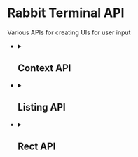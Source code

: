 <h1>Rabbit Terminal API</h1>
Various APIs for creating UIs for user input
<ul>
    <li>
        <details>
            <summary><h2>Context API</h2></summary>
            Creates and manages various windows and their associated buffers
            <pre lang="lua">local CTX = require("rabbit.term.ctx")</pre>
            <ul>
                <li>
                    <details>
                        <summary>
                            <code>CTX.<b>append</b>(<i>bufnr</i>, <i>winnr</i>, <i>parent</i>)</code><br>
                            Appends a buffer and window to the context. Also binds the <code>WinClosed</code> and <code>BufDelete</code> events.
                        </summary>
                        <ul>
                            <li>
                                <b>Parameters</b><br>
                                <table>
                                    <tr>
                                        <th>param</th>
                                        <th>type</th>
                                        <th>details</th>
                                    </tr>
                                    <tr>
                                        <td>bufnr</td>
                                        <td>integer</td>
                                        <td>Buffer ID</td>
                                    </tr>
                                    <tr>
                                        <td>winnr</td>
                                        <td>integer</td>
                                        <td>Window ID</td>
                                    </tr>
                                    <tr>
                                        <td>parent</td>
                                        <td><a href="../docs/ui.lua#L13">Rabbit.UI.Workspace</a></td>
                                        <td>Parent workspace; When the parent is deleted, this workspace will be deleted too</td>
                                    </tr>
                                </table>
                            </li>
                            <li>
                                <b>Returns</b>
                                <table>
                                    <tr>
                                        <td><a href="../docs/ui.lua#L13">Rabbit.UI.Workspace</a></td>
                                        <td>The newly created workspace</td>
                                    </tr>
                                </table>
                            </li>
                        </ul>
                        <br><br>
                    </details>
                </li>
                <li>
                    <details>
                        <summary>
                            <code>CTX.<b>workspace</b>(<i>bufnr</i>, <i>winnr</i>)</code><br>
                            Creates a workspace but does not append it to the context.
                        </summary>
                        <ul>
                            <li>
                                <b>Parameters</b><br>
                                <table>
                                    <tr>
                                        <th>param</th>
                                        <th>type</th>
                                        <th>details</th>
                                    </tr>
                                    <tr>
                                        <td>bufnr</td>
                                        <td>integer</td>
                                        <td>Buffer ID</td>
                                    </tr>
                                    <tr>
                                        <td>winnr</td>
                                        <td>integer</td>
                                        <td>Window ID</td>
                                    </tr>
                                </table>
                            </li>
                            <li>
                                <b>Returns</b>
                                <table>
                                    <tr>
                                        <td><a href="../docs/ui.lua#L13">Rabbit.UI.Workspace</a></td>
                                        <td>The newly created workspace</td>
                                    </tr>
                                </table>
                            </li>
                        </ul>
                        <br><br>
                    </details>
                </li>
                <li>
                    <details>
                        <summary>
                            <code>CTX.<b>clear</b>()</code><br>
                            Clears the context; closes all windows and buffers
                        </summary>
                        <ul>
                            <li><i>Takes no parameters</i></li>
                            <li><i>Doesn't return anything</i></li>
                        </ul>
                        <br><br>
                    </details>
                </li>
                <li>
                    <details>
                        <summary>
                            <code>CTX.<b>close</b>(<i>bufnr</i>, <i>winnr</i>)</code><br>
                            Closes a window and buffer
                        </summary>
                        <ul>
                            <li>
                                <b>Parameters</b>
                                <table>
                                    <tr>
                                        <th>param</th>
                                        <th>type</th>
                                        <th>details</th>
                                    </tr>
                                    <tr>
                                        <td>bufnr</td>
                                        <td>integer</td>
                                        <td>Buffer ID</td>
                                    </tr>
                                    <tr>
                                        <td>winnr</td>
                                        <td>integer</td>
                                        <td>Window ID</td>
                                    </tr>
                                </table>
                            </li>
                            <li><i>Doesn't return anything</i></li>
                        </ul>
                        <br><br>
                    </details>
                </li>
                <li>
                    <details>
                        <summary>
                            <code>CTX.<b>link</b>(<i>parent</i>, <i>child</i>)</code><br>
                            Links a child workspace to a parent workspace so when the parent is closed, the child is closed, too.
                        </summary>
                        <ul>
                            <li>
                                <b>Parameters</b>
                                <table>
                                    <tr>
                                        <th>param</th>
                                        <th>type</th>
                                        <th>details</th>
                                    </tr>
                                    <tr>
                                        <td>parent</td>
                                        <td><a href="../docs/ui.lua#L13">Rabbit.UI.Workspace</a></td>
                                        <td>Parent workspace</td>
                                    </tr>
                                    <tr>
                                        <td>child</td>
                                        <td><a href="../docs/ui.lua#L13">Rabbit.UI.Workspace</a></td>
                                        <td>Child workspace</td>
                                    </tr>
                                </table>
                            </li>
                            <li><i>Doesn't return anything</i></li>
                        </ul>
                        <br><br>
                    </details>
                </li>
            </ul>
        </details>
    </li>
    <li>
        <details>
            <summary><h2>Listing API</h2></summary>
            Lists the buffers, files, and collections to the workspace provided by the Context API
            <pre lang="lua">local UIL = require("rabbit.term.listing")</pre>
            <ul>
                <li>
                    <details>
                        <summary>
                            <code>UIL.<b>rect</b>(<i>win</i>, <i>z</i>)</code><br>
                            Creates a win_config based on width, hight, position, and split options, as specified in the user's config.
                        </summary>
                        <ul>
                            <li>
                                <b>Parameters</b>
                                <table>
                                    <tr>
                                        <th>param</th>
                                        <th>type</th>
                                        <th>details</th>
                                    </tr>
                                    <tr>
                                        <td>win</td>
                                        <td>integer</td>
                                        <td>Parent window. This is used to make sure Rabbit's workspaces aren't out of bounds.</td>
                                    </tr>
                                    <tr>
                                        <td>z</td>
                                        <td>integer</td>
                                        <td>Z-index</td>
                                    </tr>
                                </table>
                            </li>
                            <li>
                                <b>Returns</b>
                                <table>
                                    <tr>
                                        <td>vim.api.keyset.win_config</td>
                                        <td>Window config to be passed to <code>vim.api.nvim_open_win</code></td>
                                    </tr>
                                </table>
                            </li>
                            <li>
                                <b>Error handling</b>
                                <ol>
                                    <li>If the user's <code>opts.spawn.mode</code> is NOT "split" or "float", it will fall back to "fullscreen"</li>
                                    <li>When the user's <code>opts.spawn.mode</code> is "split", if the split side is not valid, it will fall back to "right"</li>
                                    <li>When the user's <code>opts.spawn.mode</code> is "float", if the float side is not valid, it will fall back to the top-left corner</li>
                                    <li>Default width is 64</li>
                                    <li>Default height is 24</li>
                                </ol>
                            </li>
                        </ul>
                        <br><br>
                    </details>
                </li>
                <li>
                    <details>
                        <summary>
                            <code>UIL.<b>spawn</b>(<i>plugin</i>)</code><br>
                            Spawns a new listing window
                        </summary>
                        <ul>
                            <li>
                                <b>Parameters</b>
                                <table>
                                    <tr>
                                        <th>param</th>
                                        <th>type</th>
                                        <th>details</th>
                                    </tr>
                                    <tr>
                                        <td>plugin</td>
                                        <td>string</td>
                                        <td>Plugin name to open a listing for</td>
                                    </tr>
                                </table>
                            </li>
                            <li><i>Doesn't return anything</i></li>
                        </ul>
                        <br><br>
                    </details>
                </li>
            </ul>
        </details>
    </li>
    <li>
        <details>
            <summary><h2>Rect API</h2></summary>
            Bounding client rects
            <pre lang="lua">local RECT = require("rabbit.term.rect")</pre>
            <ul>
                <li>
                    <details>
                        <summary>
                            <code>RECT.<b>calc</b>(<i>rect</i>, <i>win</i>)</code><br>
                            Creates a rect and trims to fit inside the window
                        </summary>
                        <ul>
                            <li>
                                <b>Parameters</b>
                                <table>
                                    <tr>
                                        <th>param</th>
                                        <th>type</th>
                                        <th>details</th>
                                    </tr>
                                    <tr>
                                        <td>rect</td>
                                        <td><a href="../docs/ui.lua#L1">Rabbit.UI.Rect</a></td>
                                        <td>Initial bounding rect, with X, Y, width and height</td>
                                    </tr>
                                    <tr>
                                        <td>win</td>
                                        <td>integer</td>
                                        <td>Window ID to make sure the rect is in bounds. If not, it will be trimmed to fit.</td>
                                    </tr>
                                </table>
                            </li>
                            <li>
                                <b>Returns</b>
                                <table>
                                    <tr>
                                        <td><a href="../docs/ui.lua#L1">Rabbit.UI.Rect</a></td>
                                        <td>Trimmed rect</td>
                                    </tr>
                                </table>
                            </li>
                        </ul>
                        <br><br>
                    </details>
                </li>
                <li>
                    <details>
                        <summary>
                            <code>RECT.<b>win</b>(<i>rect</i>)</code><br>
                            Generates the win_config to be passed to <code>vim.api.nvim_open_win</code>
                        </summary>
                        <ul>
                            <li>
                                <b>Parameters</b>
                                <table>
                                    <tr>
                                        <th>param</th>
                                        <th>type</th>
                                        <th>details</th>
                                    </tr>
                                    <tr>
                                        <td>rect</td>
                                        <td><a href="../docs/ui.lua#L1">Rabbit.UI.Rect</a></td>
                                        <td>Final bounding rect, with X, Y, width, height, and z-index</td>
                                    </tr>
                                </table>
                            </li>
                            <li>
                                <b>Returns</b>
                                <table>
                                    <tr>
                                        <td>vim.api.keyset.win_config</td>
                                        <td>Window config to be passed to <code>vim.api.nvim_open_win</code></td>
                                    </tr>
                                </table>
                            </li>
                        </ul>
                        <br><br>
                    </details>
                </li>
            </ul>
        </details>
    </li>
</ul>
